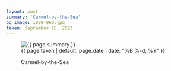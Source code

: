 ```yaml
---
layout: post
summary: 'Carmel-by-the-Sea'
og_image: 1809-960.jpg
taken: September 18, 2023
---
```


<figure class="post">
<img alt="{{ page.summary }}" sizes="(min-width: 700px) 50vw, calc(100vw - 2rem)" src="{{ site.assets_url }}/1809-480.jpg" srcset="{{ site.assets_url }}/1809-240.jpg 240w, {{ site.assets_url }}/1809-480.jpg 480w, {{ site.assets_url }}/1809-720.jpg 720w, {{ site.assets_url }}/1809-960.jpg 960w"/>
<figcaption>
<time>{{ page.taken | default: page.date | date: "%B %-d, %Y" }}</time>
<p>Carmel-by-the-Sea</p>
</figcaption>
</figure>
